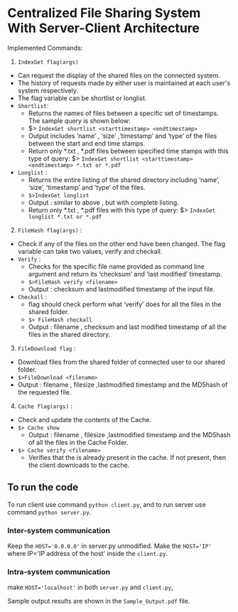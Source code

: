 # Centralized File Sharing System With Server-Client Architecture

Implemented Commands:

1. `IndexGet flag(args)`
  - Can request the display of the shared files on the connected system.
  - The history of requests made by either user is maintained at each user's system respectively.
  - The flag variable can be shortlist or longlist.
  - `Shortlist`:
    - Returns the names of files between a specific set of timestamps.
    The sample query is shown below:
    - $> `IndexGet shortlist <starttimestamp> <endtimestamp>`
    - Output includes ‘name’ , ‘size’ ,‘timestamp’ and ‘type’ of the files between the start and end time stamps.
    - Return only *.txt , *.pdf files between specified time stamps with this type of query:
      $> `IndexGet shortlist <starttimestamp> <endtimestamp> *.txt or *.pdf`
  - `Longlist` : 
    - Returns the entire listing of the shared directory including ‘name’, ‘size’, ‘timestamp’ and ‘type’ of the files.
    - `$>IndexGet longlist`
    - Output : similar to above , but with complete listing.
    - Return only *.txt , *.pdf files with this type of query:
          $> `IndexGet longlist *.txt or *.pdf`
          
2. `FileHash flag(args)` :
  - Check if any of the files on the other end have been changed. The flag variable can take two values, verify and checkall.
  - `Verify` :
    - Checks for the specific file name provided as command line argument and return its ‘checksum’ and ‘last modified’ timestamp.
    - `$>FileHash verify <filename>`
    - Output : checksum and lastmodified timestamp of the input file.
  - `Checkall` :
    - flag should check perform what ‘verify’ does for all the files in the shared folder.
    - `$> FileHash checkall`
    - Output : filename , checksum and last modified timestamp of all the files in the shared directory.
    
3. `FileDownload flag` :
  - Download files from the shared folder of connected user to our shared folder.
  - `$>FileDownload <filename>`
  - Output : filename , filesize ,lastmodified timestamp and the MD5hash of the requested file.

4. `Cache flag(args)` :
  - Check and update the contents of the Cache.
  - `$> Cache show`
      - Output : filename , filesize ,lastmodified timestamp and the MD5hash of all the files in the Cache Folder.
  - `$> Cache verify <filename>`
      - Verifies that the <filename> is already present in the cache. If not present, then the client downloads <filename> to the cache.


## To run the code
To run client use command `python client.py`, and to run server use command `python server.py`.

### Inter-system communication
Keep the `HOST='0.0.0.0'` in server.py unmodified.
Make the `HOST='IP'` where IP='IP address of the host' inside the `client.py`.

### Intra-system communication
make `HOST='localhost'` in both `server.py` and `client.py`,

Sample output results are shown in the `Sample_Output.pdf` file.
